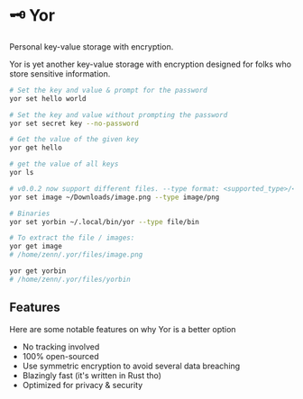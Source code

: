 
# :old_key: Yor

Personal key-value storage with encryption.

Yor is yet another key-value storage with encryption designed for folks who store sensitive information.

```sh
# Set the key and value & prompt for the password
yor set hello world

# Set the key and value without prompting the password
yor set secret key --no-password

# Get the value of the given key
yor get hello 

# get the value of all keys
yor ls

# v0.0.2 now support different files. --type format: <supported_type>/<extension>
yor set image ~/Downloads/image.png --type image/png

# Binaries
yor set yorbin ~/.local/bin/yor --type file/bin

# To extract the file / images:
yor get image
# /home/zenn/.yor/files/image.png

yor get yorbin
# /home/zenn/.yor/files/yorbin
```


## Features
Here are some notable features on why Yor is a better option
- No tracking involved
- 100% open-sourced
- Use symmetric encryption to avoid several data breaching
- Blazingly fast (it's written in Rust tho)
- Optimized for privacy & security
